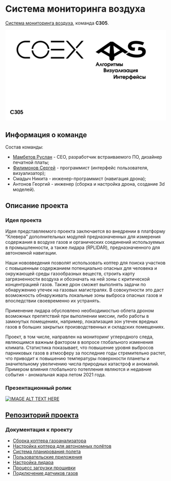 # Система мониторинга воздуха

[Система мониторинга воздуха](air_monitor.md), команда **С305**.

<img src="https://github.com/Lukerrr/air-analysis-system/raw/master/docs/pictures/logo1.jpg" width=600>

## Информация о команде

Состав команды:

* [Мамбетов Руслан](https://github.com/Ruslan2288) - CEO, разработчик встраиваемого ПО, дизайнер печатной платы;
* [Филимонов Сергей](https://github.com/Lukerrr) - программист (интерфейс пользователя, визуализатор);
* Смадыч Никита - инженер-программист (навигация дрона);
* Антонов Георгий  - инженер (сборка и настройка дрона, создание 3d моделей).

## Описание проекта

### Идея проекта

Идея представляемого проекта заключается во внедрении в платформу “Клевера” дополнительных модулей предназначенных для измерения содержания в воздухе газов и органических соединений используемых в промышленности, а также лидара (RPLIDAR), предназначенного для автономной навигации.

Наши нововведения позволят использовать коптер для поиска участков с повышенным содержанием потенциально опасных для человека и окружающей среды газообразных веществ, строить карту загрязненности воздуха и обозначать на ней зоны с критической концентрацией газов. Также дрон сможет выполнять задачи по обнаружению утечек на газовых магистралях. В совокупности это даст возможность обнаруживать локальные зоны выброса опасных газов и впоследствии своевременно их устранять.

Применение лидара обусловлено необходимостью облета дроном возможных препятствий при выполнении миссии, либо работы в замкнутых помещениях, например, локализация зон утечек вредных газов в больших закрытых производственных и складских помещениях.

Проект, в том числе, направлен на мониторинг углеродного следа, являющимся важным фактором в вопросе глобального изменения климата. Статистика показывает, что повышение уровня выбросов парниковых газов в атмосферу за последние годы стремительно растет, что приводит к повышению температуры поверхности планеты и значительному увеличению числа природных катастроф и аномалий. Примером влияния глобального потепления являются и недавние события - аномальная жара летом 2021 года.

### Презентационный ролик

[![IMAGE ALT TEXT HERE](https://img.youtube.com/vi/zkYE8mLS81k/0.jpg)](https://www.youtube.com/watch?v=zkYE8mLS81k)

## [Репозиторий проекта](https://github.com/Lukerrr/air-analysis-system)

### Документация к проекту

* [Сборка коптера газоанализатора](https://github.com/Lukerrr/air-analysis-system/blob/master/docs/drone_assembly.md)
* [Настройка коптера для автономных полётов](https://github.com/Lukerrr/air-analysis-system/blob/master/docs/drone_config.md)
* [Система планирования полета](https://github.com/Lukerrr/air-analysis-system/blob/master/docs/path_planning.md)
* [Пользовательские приложения](https://github.com/Lukerrr/air-analysis-system/blob/master/docs/user_applications.md)
* [Настройка лидара](https://github.com/Lukerrr/air-analysis-system/blob/master/docs/setup_lidar.md)
* [Процесс загрузки прошивки](https://github.com/Lukerrr/air-analysis-system/blob/master/docs/firmware_upload.md)
* [Подключение датчиков газов](https://github.com/Lukerrr/air-analysis-system/blob/master/docs/gas_sensors.md)
